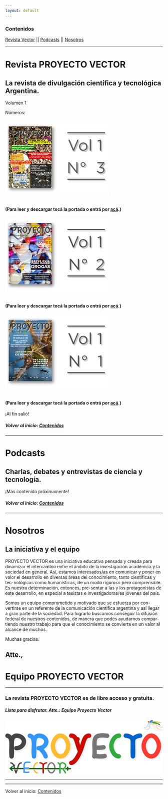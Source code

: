 ```yaml
---
layout: default
---
```

### Contenidos
[Revista Vector](#revista-vector)  ||  [Podcasts](#podcasts)  ||  [Nosotros](#nosotros)

---

# Revista PROYECTO VECTOR

## La revista de divulgación científica y tecnológica Argentina.

Volumen 1

Números:

###### [![V1N23](assets/img/portadas/V1N3.png)](http://bit.ly/3uwhgiE-PV_N3V1)
#### (Para leer y descargar tocá la portada o entrá por [acá](http://bit.ly/3uwhgiE-PV_N3V1).)

###### [![V1N21](assets/img/portadas/V1N2.png)](https://drive.google.com/file/d/178XMdk2d7tHr6CqSkPTQG8mjRPsw1T8O/view?usp=sharing)
#### (Para leer y descargar tocá la portada o entrá por [acá](https://drive.google.com/file/d/178XMdk2d7tHr6CqSkPTQG8mjRPsw1T8O/view?usp=sharing).)

###### [![V1N11](assets/img/portadas/V1N1.png)](https://bit.ly/3mCT37n-ProyectoVectorN1V1)
#### (Para leer y descargar tocá la portada o entrá por [acá](https://bit.ly/3mCT37n-ProyectoVectorN1V1).)

¡Al fin salió!


##### Volver al inicio: [Contenidos](#contenidos)
---

# Podcasts

## Charlas, debates y entrevistas de ciencia y tecnología.

¡Más contenido próximamente!


##### Volver al inicio: [Contenidos](#contenidos)
---
# Nosotros
## La iniciativa y el equipo

PROYECTO VECTOR es una iniciativa educativa pensada y creada para dinamizar el intercambio entre el ámbito de la investigación académica y la sociedad en general. Así, estamos interesados/as en comunicar y poner en valor el desarrollo en diversas áreas del conocimiento, tanto científicas y tec-nológicas como humanísticas, de un modo riguroso pero comprensible. Es nuestra determinación, entonces, pre-sentar a las y los protagonistas de este desarrollo, en especial a tesistas e investigadoras/es jóvenes del país. 

 Somos un equipo comprometido y motivado que se esfuerza por con-vertirse en un referente de la comunicación científica argentina y así llegar a gran parte de la sociedad. Para lograrlo buscamos conseguir la difusión federal de nuestros contenidos, de manera que podés ayudarnos compar-tiendo nuestro trabajo para que el conocimiento se convierta en un valor al alcance de muchos.  

Muchas gracias.


## Atte., 
# Equipo PROYECTO VECTOR


---
### La revista PROYECTO VECTOR es de libre acceso y gratuita.
##### Lista para disfrutar. Atte.: Equipo Proyecto Vector
![VECTOR](thumbnail.png)



---
---
Volver al inicio: [Contenidos](#contenidos)
